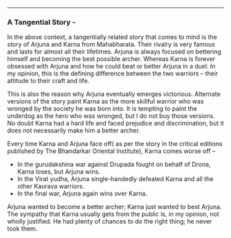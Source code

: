 *********

### A Tangential Story -

In the above context, a tangentially related story that comes to mind is the story of Arjuna and Karna from Mahabharata. Their rivalry is very famous and lasts for almost all their lifetimes. Arjuna is always focused on bettering himself and becoming the best possible archer. Whereas Karna is forever obsessed with Arjuna and how he could beat or better Arjuna in a duel. In my opinion, this is the defining difference between the two warriors – their attitude to their craft and life.

This is also the reason why Arjuna eventually emerges victorious. Alternate versions of the story paint Karna as the more skillful warrior who was wronged by the society he was born into. It is tempting to paint the underdog as the hero who was wronged, but I do not buy those versions. No doubt Karna had a hard life and faced prejudice and discrimination, but it does not necessarily make him a better archer.

Every time Karna and Arjuna face off( as per the story in the critical editions published by The Bhandarkar Oriental Institute), Karna comes worse off –

- In the gurudakshina war against Drupada fought on behalf of Drona, Karna loses, but Arjuna wins.
- In the Virat yudha, Arjuna single-handedly defeated Karna and all the other Kaurava warriors.
- In the final war, Arjuna again wins over Karna.

Arjuna wanted to become a better archer; Karna just wanted to best Arjuna. The sympathy that Karna usually gets from the public is, in my opinion, not wholly justified. He had plenty of chances to do the right thing; he never took them.